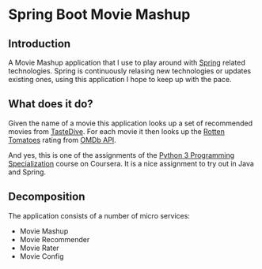 # Spring Boot Movie Mashup

## Introduction
A Movie Mashup application that I use to play around with [Spring](https://spring.io/) related technologies. Spring is continuously relasing new technologies or updates existing ones, using this application I hope to keep up with the pace.

## What does it do?
Given the name of a movie this application looks up a set of recommended movies from [TasteDive](https://tastedive.com/). For each movie it then looks up the [Rotten Tomatoes](https://www.rottentomatoes.com/) rating from [OMDb API](http://www.omdbapi.com/).

And yes, this is one of the assignments of the [Python 3 Programming Specialization](https://www.coursera.org/specializations/python-3-programming) course on Coursera. It is a nice assignment to try out in Java and Spring.

## Decomposition
The application consists of a number of micro services:

- Movie Mashup
- Movie Recommender
- Movie Rater
- Movie Config
